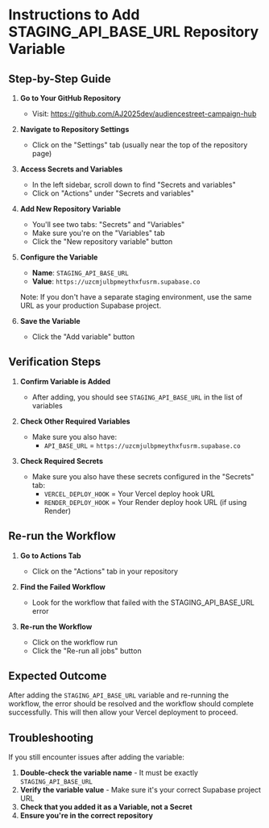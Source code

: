 # Instructions to Add STAGING_API_BASE_URL Repository Variable

## Step-by-Step Guide

1. **Go to Your GitHub Repository**
   - Visit: https://github.com/AJ2025dev/audiencestreet-campaign-hub

2. **Navigate to Repository Settings**
   - Click on the "Settings" tab (usually near the top of the repository page)

3. **Access Secrets and Variables**
   - In the left sidebar, scroll down to find "Secrets and variables"
   - Click on "Actions" under "Secrets and variables"

4. **Add New Repository Variable**
   - You'll see two tabs: "Secrets" and "Variables"
   - Make sure you're on the "Variables" tab
   - Click the "New repository variable" button

5. **Configure the Variable**
   - **Name**: `STAGING_API_BASE_URL`
   - **Value**: `https://uzcmjulbpmeythxfusrm.supabase.co`
   
   Note: If you don't have a separate staging environment, use the same URL as your production Supabase project.

6. **Save the Variable**
   - Click the "Add variable" button

## Verification Steps

1. **Confirm Variable is Added**
   - After adding, you should see `STAGING_API_BASE_URL` in the list of variables

2. **Check Other Required Variables**
   - Make sure you also have:
     - `API_BASE_URL` = `https://uzcmjulbpmeythxfusrm.supabase.co`
   
3. **Check Required Secrets**
   - Make sure you also have these secrets configured in the "Secrets" tab:
     - `VERCEL_DEPLOY_HOOK` = Your Vercel deploy hook URL
     - `RENDER_DEPLOY_HOOK` = Your Render deploy hook URL (if using Render)

## Re-run the Workflow

1. **Go to Actions Tab**
   - Click on the "Actions" tab in your repository

2. **Find the Failed Workflow**
   - Look for the workflow that failed with the STAGING_API_BASE_URL error

3. **Re-run the Workflow**
   - Click on the workflow run
   - Click the "Re-run all jobs" button

## Expected Outcome

After adding the `STAGING_API_BASE_URL` variable and re-running the workflow, the error should be resolved and the workflow should complete successfully. This will then allow your Vercel deployment to proceed.

## Troubleshooting

If you still encounter issues after adding the variable:

1. **Double-check the variable name** - It must be exactly `STAGING_API_BASE_URL`
2. **Verify the variable value** - Make sure it's your correct Supabase project URL
3. **Check that you added it as a Variable, not a Secret**
4. **Ensure you're in the correct repository**